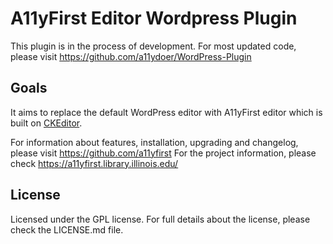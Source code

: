 A11yFirst Editor Wordpress Plugin 
==================================

This plugin is in the process of development. 
For most updated code, please visit https://github.com/a11ydoer/WordPress-Plugin

## Goals

It aims to replace the default WordPress editor with A11yFirst editor which is built on [CKEditor](http://ckeditor.com).

For information about features, installation, upgrading and changelog, please visit https://github.com/a11yfirst
For the project information, please check https://a11yfirst.library.illinois.edu/

## License

Licensed under the GPL license. For full details about the license, please check the LICENSE.md file.